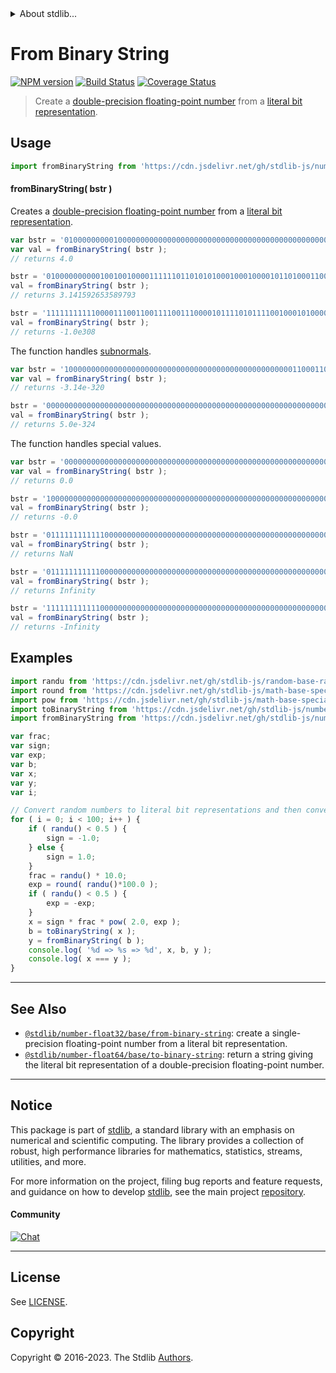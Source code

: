 <!--

@license Apache-2.0

Copyright (c) 2018 The Stdlib Authors.

Licensed under the Apache License, Version 2.0 (the "License");
you may not use this file except in compliance with the License.
You may obtain a copy of the License at

   http://www.apache.org/licenses/LICENSE-2.0

Unless required by applicable law or agreed to in writing, software
distributed under the License is distributed on an "AS IS" BASIS,
WITHOUT WARRANTIES OR CONDITIONS OF ANY KIND, either express or implied.
See the License for the specific language governing permissions and
limitations under the License.

-->


<details>
  <summary>
    About stdlib...
  </summary>
  <p>We believe in a future in which the web is a preferred environment for numerical computation. To help realize this future, we've built stdlib. stdlib is a standard library, with an emphasis on numerical and scientific computation, written in JavaScript (and C) for execution in browsers and in Node.js.</p>
  <p>The library is fully decomposable, being architected in such a way that you can swap out and mix and match APIs and functionality to cater to your exact preferences and use cases.</p>
  <p>When you use stdlib, you can be absolutely certain that you are using the most thorough, rigorous, well-written, studied, documented, tested, measured, and high-quality code out there.</p>
  <p>To join us in bringing numerical computing to the web, get started by checking us out on <a href="https://github.com/stdlib-js/stdlib">GitHub</a>, and please consider <a href="https://opencollective.com/stdlib">financially supporting stdlib</a>. We greatly appreciate your continued support!</p>
</details>

# From Binary String

[![NPM version][npm-image]][npm-url] [![Build Status][test-image]][test-url] [![Coverage Status][coverage-image]][coverage-url] <!-- [![dependencies][dependencies-image]][dependencies-url] -->

> Create a [double-precision floating-point number][ieee754] from a [literal bit representation][@stdlib/number/float64/base/to-binary-string].



<section class="usage">

## Usage

```javascript
import fromBinaryString from 'https://cdn.jsdelivr.net/gh/stdlib-js/number-float64-base-from-binary-string@deno/mod.js';
```

#### fromBinaryString( bstr )

Creates a [double-precision floating-point number][ieee754] from a [literal bit representation][@stdlib/number/float64/base/to-binary-string].

```javascript
var bstr = '0100000000010000000000000000000000000000000000000000000000000000';
var val = fromBinaryString( bstr );
// returns 4.0

bstr = '0100000000001001001000011111101101010100010001000010110100011000';
val = fromBinaryString( bstr );
// returns 3.141592653589793

bstr = '1111111111100001110011001111001110000101111010111100100010100000';
val = fromBinaryString( bstr );
// returns -1.0e308
```

The function handles [subnormals][subnormals].

```javascript
var bstr = '1000000000000000000000000000000000000000000000000001100011010011';
var val = fromBinaryString( bstr );
// returns -3.14e-320

bstr = '0000000000000000000000000000000000000000000000000000000000000001';
val = fromBinaryString( bstr );
// returns 5.0e-324
```

The function handles special values.

```javascript
var bstr = '0000000000000000000000000000000000000000000000000000000000000000';
var val = fromBinaryString( bstr );
// returns 0.0

bstr = '1000000000000000000000000000000000000000000000000000000000000000';
val = fromBinaryString( bstr );
// returns -0.0

bstr = '0111111111111000000000000000000000000000000000000000000000000000';
val = fromBinaryString( bstr );
// returns NaN

bstr = '0111111111110000000000000000000000000000000000000000000000000000';
val = fromBinaryString( bstr );
// returns Infinity

bstr = '1111111111110000000000000000000000000000000000000000000000000000';
val = fromBinaryString( bstr );
// returns -Infinity
```

</section>

<!-- /.usage -->

<section class="examples">

## Examples

<!-- eslint no-undef: "error" -->

```javascript
import randu from 'https://cdn.jsdelivr.net/gh/stdlib-js/random-base-randu@deno/mod.js';
import round from 'https://cdn.jsdelivr.net/gh/stdlib-js/math-base-special-round@deno/mod.js';
import pow from 'https://cdn.jsdelivr.net/gh/stdlib-js/math-base-special-pow@deno/mod.js';
import toBinaryString from 'https://cdn.jsdelivr.net/gh/stdlib-js/number-float64-base-to-binary-string@deno/mod.js';
import fromBinaryString from 'https://cdn.jsdelivr.net/gh/stdlib-js/number-float64-base-from-binary-string@deno/mod.js';

var frac;
var sign;
var exp;
var b;
var x;
var y;
var i;

// Convert random numbers to literal bit representations and then convert them back...
for ( i = 0; i < 100; i++ ) {
    if ( randu() < 0.5 ) {
        sign = -1.0;
    } else {
        sign = 1.0;
    }
    frac = randu() * 10.0;
    exp = round( randu()*100.0 );
    if ( randu() < 0.5 ) {
        exp = -exp;
    }
    x = sign * frac * pow( 2.0, exp );
    b = toBinaryString( x );
    y = fromBinaryString( b );
    console.log( '%d => %s => %d', x, b, y );
    console.log( x === y );
}
```

</section>

<!-- /.examples -->

<!-- Section for related `stdlib` packages. Do not manually edit this section, as it is automatically populated. -->

<section class="related">

* * *

## See Also

-   <span class="package-name">[`@stdlib/number-float32/base/from-binary-string`][@stdlib/number/float32/base/from-binary-string]</span><span class="delimiter">: </span><span class="description">create a single-precision floating-point number from a literal bit representation.</span>
-   <span class="package-name">[`@stdlib/number-float64/base/to-binary-string`][@stdlib/number/float64/base/to-binary-string]</span><span class="delimiter">: </span><span class="description">return a string giving the literal bit representation of a double-precision floating-point number.</span>

</section>

<!-- /.related -->

<!-- Section for all links. Make sure to keep an empty line after the `section` element and another before the `/section` close. -->


<section class="main-repo" >

* * *

## Notice

This package is part of [stdlib][stdlib], a standard library with an emphasis on numerical and scientific computing. The library provides a collection of robust, high performance libraries for mathematics, statistics, streams, utilities, and more.

For more information on the project, filing bug reports and feature requests, and guidance on how to develop [stdlib][stdlib], see the main project [repository][stdlib].

#### Community

[![Chat][chat-image]][chat-url]

---

## License

See [LICENSE][stdlib-license].


## Copyright

Copyright &copy; 2016-2023. The Stdlib [Authors][stdlib-authors].

</section>

<!-- /.stdlib -->

<!-- Section for all links. Make sure to keep an empty line after the `section` element and another before the `/section` close. -->

<section class="links">

[npm-image]: http://img.shields.io/npm/v/@stdlib/number-float64-base-from-binary-string.svg
[npm-url]: https://npmjs.org/package/@stdlib/number-float64-base-from-binary-string

[test-image]: https://github.com/stdlib-js/number-float64-base-from-binary-string/actions/workflows/test.yml/badge.svg?branch=main
[test-url]: https://github.com/stdlib-js/number-float64-base-from-binary-string/actions/workflows/test.yml?query=branch:main

[coverage-image]: https://img.shields.io/codecov/c/github/stdlib-js/number-float64-base-from-binary-string/main.svg
[coverage-url]: https://codecov.io/github/stdlib-js/number-float64-base-from-binary-string?branch=main

<!--

[dependencies-image]: https://img.shields.io/david/stdlib-js/number-float64-base-from-binary-string.svg
[dependencies-url]: https://david-dm.org/stdlib-js/number-float64-base-from-binary-string/main

-->

[chat-image]: https://img.shields.io/gitter/room/stdlib-js/stdlib.svg
[chat-url]: https://app.gitter.im/#/room/#stdlib-js_stdlib:gitter.im

[stdlib]: https://github.com/stdlib-js/stdlib

[stdlib-authors]: https://github.com/stdlib-js/stdlib/graphs/contributors

[umd]: https://github.com/umdjs/umd
[es-module]: https://developer.mozilla.org/en-US/docs/Web/JavaScript/Guide/Modules

[deno-url]: https://github.com/stdlib-js/number-float64-base-from-binary-string/tree/deno
[umd-url]: https://github.com/stdlib-js/number-float64-base-from-binary-string/tree/umd
[esm-url]: https://github.com/stdlib-js/number-float64-base-from-binary-string/tree/esm
[branches-url]: https://github.com/stdlib-js/number-float64-base-from-binary-string/blob/main/branches.md

[stdlib-license]: https://raw.githubusercontent.com/stdlib-js/number-float64-base-from-binary-string/main/LICENSE

[ieee754]: https://en.wikipedia.org/wiki/IEEE_754-1985

[subnormals]: https://en.wikipedia.org/wiki/Denormal_number

[@stdlib/number/float64/base/to-binary-string]: https://github.com/stdlib-js/number-float64-base-to-binary-string/tree/deno

<!-- <related-links> -->

[@stdlib/number/float32/base/from-binary-string]: https://github.com/stdlib-js/number-float32-base-from-binary-string/tree/deno

<!-- </related-links> -->

</section>

<!-- /.links -->
